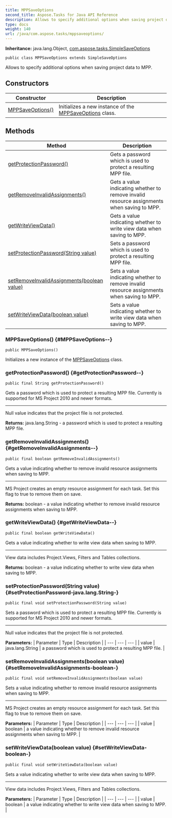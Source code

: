 ```yaml
---
title: MPPSaveOptions
second_title: Aspose.Tasks for Java API Reference
description: Allows to specify additional options when saving project data to MPP.
type: docs
weight: 140
url: /java/com.aspose.tasks/mppsaveoptions/
---
```


**Inheritance:**
java.lang.Object, [com.aspose.tasks.SimpleSaveOptions](../../com.aspose.tasks/simplesaveoptions)
```
public class MPPSaveOptions extends SimpleSaveOptions
```

Allows to specify additional options when saving project data to MPP.
## Constructors

| Constructor | Description |
| --- | --- |
| [MPPSaveOptions()](#MPPSaveOptions--) | Initializes a new instance of the [MPPSaveOptions](../../com.aspose.tasks/mppsaveoptions) class. |
## Methods

| Method | Description |
| --- | --- |
| [getProtectionPassword()](#getProtectionPassword--) | Gets a password which is used to protect a resulting MPP file. |
| [getRemoveInvalidAssignments()](#getRemoveInvalidAssignments--) | Gets a value indicating whether to remove invalid resource assignments when saving to MPP. |
| [getWriteViewData()](#getWriteViewData--) | Gets a value indicating whether to write view data when saving to MPP. |
| [setProtectionPassword(String value)](#setProtectionPassword-java.lang.String-) | Sets a password which is used to protect a resulting MPP file. |
| [setRemoveInvalidAssignments(boolean value)](#setRemoveInvalidAssignments-boolean-) | Sets a value indicating whether to remove invalid resource assignments when saving to MPP. |
| [setWriteViewData(boolean value)](#setWriteViewData-boolean-) | Sets a value indicating whether to write view data when saving to MPP. |
### MPPSaveOptions() {#MPPSaveOptions--}
```
public MPPSaveOptions()
```


Initializes a new instance of the [MPPSaveOptions](../../com.aspose.tasks/mppsaveoptions) class.

### getProtectionPassword() {#getProtectionPassword--}
```
public final String getProtectionPassword()
```


Gets a password which is used to protect a resulting MPP file. Currently is supported for MS Project 2010 and newer formats.

--------------------

Null value indicates that the project file is not protected.

**Returns:**
java.lang.String - a password which is used to protect a resulting MPP file.
### getRemoveInvalidAssignments() {#getRemoveInvalidAssignments--}
```
public final boolean getRemoveInvalidAssignments()
```


Gets a value indicating whether to remove invalid resource assignments when saving to MPP.

--------------------

MS Project creates an empty resource assignment for each task. Set this flag to true to remove them on save.

**Returns:**
boolean - a value indicating whether to remove invalid resource assignments when saving to MPP.
### getWriteViewData() {#getWriteViewData--}
```
public final boolean getWriteViewData()
```


Gets a value indicating whether to write view data when saving to MPP.

--------------------

View data includes Project.Views, Filters and Tables collections.

**Returns:**
boolean - a value indicating whether to write view data when saving to MPP.
### setProtectionPassword(String value) {#setProtectionPassword-java.lang.String-}
```
public final void setProtectionPassword(String value)
```


Sets a password which is used to protect a resulting MPP file. Currently is supported for MS Project 2010 and newer formats.

--------------------

Null value indicates that the project file is not protected.

**Parameters:**
| Parameter | Type | Description |
| --- | --- | --- |
| value | java.lang.String | a password which is used to protect a resulting MPP file. |

### setRemoveInvalidAssignments(boolean value) {#setRemoveInvalidAssignments-boolean-}
```
public final void setRemoveInvalidAssignments(boolean value)
```


Sets a value indicating whether to remove invalid resource assignments when saving to MPP.

--------------------

MS Project creates an empty resource assignment for each task. Set this flag to true to remove them on save.

**Parameters:**
| Parameter | Type | Description |
| --- | --- | --- |
| value | boolean | a value indicating whether to remove invalid resource assignments when saving to MPP. |

### setWriteViewData(boolean value) {#setWriteViewData-boolean-}
```
public final void setWriteViewData(boolean value)
```


Sets a value indicating whether to write view data when saving to MPP.

--------------------

View data includes Project.Views, Filters and Tables collections.

**Parameters:**
| Parameter | Type | Description |
| --- | --- | --- |
| value | boolean | a value indicating whether to write view data when saving to MPP. |

